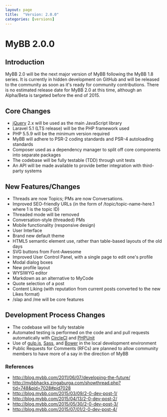```yaml
---
layout: page
title:  "Version: 2.0.0"
categories: [versions]
---
```

# MyBB 2.0.0

## Introduction

MyBB 2.0 will be the next major version of MyBB following the MyBB 1.8 series. It is currently in hidden development on GitHub and will be released to the community as soon as it's ready for community contributions. There is no estimated release date for MyBB 2.0 at this time, although an Alpha/Beta is targeted before the end of 2015.

## Core Changes

* [jQuery](https://jquery.com/) 2.x will be used as the main JavaScript library
* Laravel 5.1 (LTS release) will be the PHP framework used
* PHP 5.5.9 will be the minimum version required
* MyBB will adhere to PSR-2 coding standards and PSR-4 autoloading standards
* Composer used as a dependency manager to split off core components into separate packages
* The codebase will be fully testable (TDD) through unit tests
* An API will be made available to provide better integration with third-party systems

## New Features/Changes
* Threads are now Topics; PMs are now Conversations.
* Improved SEO-friendly URLs (in the form of /topic/topic-name-here.1 where 1 is the topic ID)
* Threaded mode will be removed
* Conversation-style (threaded) PMs
* Mobile functionality (responsive design)
* User Interface
* Brand new default theme
* HTML5 semantic element use, rather than table-based layouts of the old days
* SVG buttons from Font-Awesome
* Improved User Control Panel, with a single page to edit one's profile
* Modal dialog boxes
* New profile layout
* WYSIWYG editor
* Markdown as an alternative to MyCode
* Quote selection of a post
* Content Liking (with reputation from current posts converted to the new Likes format)
* /slap and /me will be core features

## Development Process Changes
* The codebase will be fully testable
* Automated testing is performed on the code and and pull requests automatically with [CircleCI](https://circleci.com) and [PHPUnit](https://phpunit.de)
* Use of [gulp.js](http://gulpjs.com), [Sass](http://sass-lang.com/), and [Bower](http://bower.io) in the local development environment
* Public Requests for Comments (RFCs) are planned to allow community members to have more of a say in the direction of MyBB

### References

* http://blog.mybb.com/2011/06/07/developing-the-future/
* http://mybbhacks.zingaburga.com/showthread.php?tid=748&pid=7028#pid7028
* http://blog.mybb.com/2015/03/09/2-0-dev-post-1/
* http://blog.mybb.com/2015/04/13/2-0-dev-post-2/
* http://blog.mybb.com/2015/05/30/2-0-dev-post-3/
* http://blog.mybb.com/2015/07/01/2-0-dev-post-4/